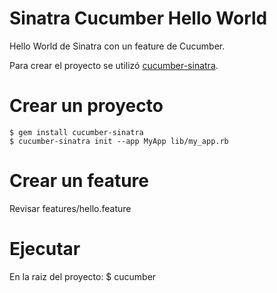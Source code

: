# Sinatra Cucumber Hello World
Hello World de Sinatra con un feature de Cucumber.

Para crear el proyecto se utilizó [cucumber-sinatra](https://github.com/bernd/cucumber-sinatra).

# Crear un proyecto
    $ gem install cucumber-sinatra
    $ cucumber-sinatra init --app MyApp lib/my_app.rb
    
# Crear un feature
Revisar features/hello.feature

# Ejecutar
En la raiz del proyecto:
		$ cucumber